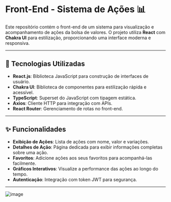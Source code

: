 # Front-End - Sistema de Ações 📊

Este repositório contém o front-end de um sistema para visualização e acompanhamento de ações da bolsa de valores. O projeto utiliza **React** com **Chakra UI** para estilização, proporcionando uma interface moderna e responsiva.

---

## 🔧 Tecnologias Utilizadas

- **React.js**: Biblioteca JavaScript para construção de interfaces de usuário.
- **Chakra UI**: Biblioteca de componentes para estilização rápida e acessível.
- **TypeScript**: Superset do JavaScript com tipagem estática.
- **Axios**: Cliente HTTP para integração com APIs.
- **React Router**: Gerenciamento de rotas no front-end.

---

## ✨ Funcionalidades

- **Exibição de Ações**: Lista de ações com nome, valor e variações.
- **Detalhes de Ação**: Página dedicada para exibir informações completas sobre uma ação.
- **Favoritos**: Adicione ações aos seus favoritos para acompanhá-las facilmente.
- **Gráficos Interativos**: Visualize a performance das ações ao longo do tempo.
- **Autenticação**: Integração com token JWT para segurança.

---
![image](https://github.com/user-attachments/assets/e30d8431-11ee-4de5-a694-0a31d7eba1bf)
